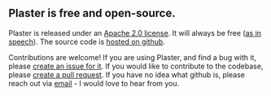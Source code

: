 ## Plaster is free and open-source.

Plaster is released under an [Apache 2.0 license](https://www.apache.org/licenses/LICENSE-2.0). It will always be free ([as in speech](https://en.wikipedia.org/wiki/Gratis_versus_libre)). The source code is [hosted on github](https://github.com/esonderegger/plaster).

Contributions are welcome! If you are using Plaster, and find a bug with it, please [create an issue for it](https://github.com/esonderegger/plaster/issues). If you would like to contribute to the codebase, please [create a pull request](https://github.com/esonderegger/plaster/pulls). If you have no idea what github is, please reach out via [email](mailto:evan@rpy.xyz) - I would love to hear from you.
